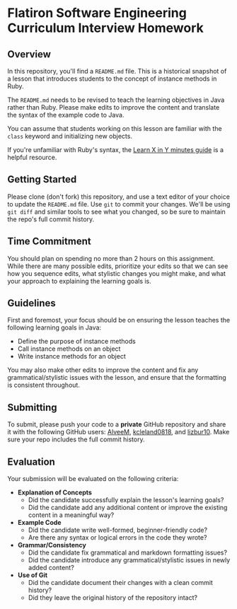 # Flatiron Software Engineering Curriculum Interview Homework

## Overview

In this repository, you'll find a `README.md` file. This is a historical
snapshot of a lesson that introduces students to the concept of instance methods
in Ruby.

The `README.md` needs to be revised to teach the learning objectives in Java
rather than Ruby. Please make edits to improve the content and translate the
syntax of the example code to Java.

You can assume that students working on this lesson are familiar with the
`class` keyword and initializing new objects.

If you're unfamiliar with Ruby's syntax, the
[Learn X in Y minutes guide](https://learnxinyminutes.com/docs/ruby/) is a
helpful resource.

## Getting Started

Please clone (don't fork) this repository, and use a text editor of your choice
to update the `README.md` file. Use `git` to commit your changes. We'll be using
`git diff` and similar tools to see what you changed, so be sure to maintain the
repo's full commit history.

## Time Commitment

You should plan on spending no more than 2 hours on this assignment. While there
are many possible edits, prioritize your edits so that we can see how you
sequence edits, what stylistic changes you might make, and what your approach to
explaining the learning goals is.

## Guidelines

First and foremost, your focus should be on ensuring the lesson teaches the
following learning goals in Java:

- Define the purpose of instance methods
- Call instance methods on an object
- Write instance methods for an object

You may also make other edits to improve the content and fix any
grammatical/stylistic issues with the lesson, and ensure that the formatting is
consistent throughout.

## Submitting

To submit, please push your code to a **private** GitHub repository and share it
with the following GitHub users: [AlveeM](https://github.com/AlveeM/), 
[kcleland0818](https://github.com/kcleland0818), and 
[lizbur10](https://github.com/lizbur10). Make sure your repo includes the full
commit history.

## Evaluation

Your submission will be evaluated on the following criteria:

- **Explanation of Concepts**
  - Did the candidate successfully explain the lesson's learning goals?
  - Did the candidate add any additional content or improve the existing content
    in a meaningful way?
- **Example Code**
  - Did the candidate write well-formed, beginner-friendly code?
  - Are there any syntax or logical errors in the code they wrote?
- **Grammar/Consistency**
  - Did the candidate fix grammatical and markdown formatting issues?
  - Did the candidate introduce any grammatical/stylistic issues in newly added
    content?
- **Use of Git**
  - Did the candidate document their changes with a clean commit history?
  - Did they leave the original history of the repository intact?
